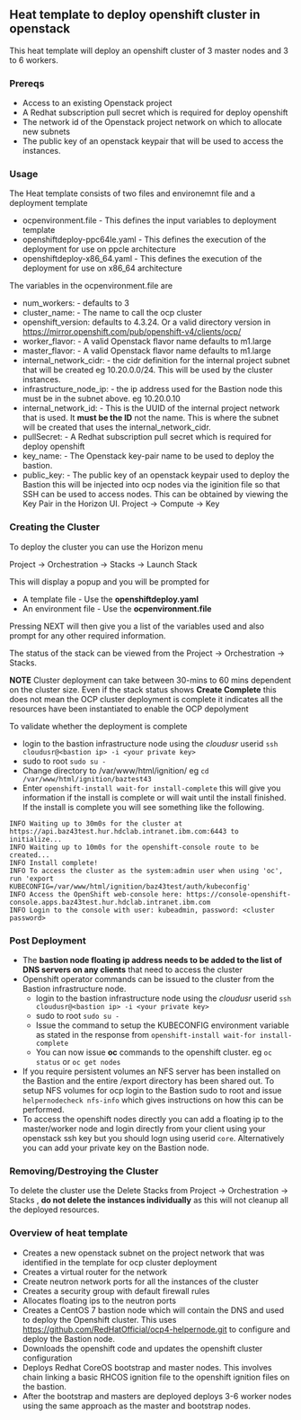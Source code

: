 ## Heat template to deploy openshift cluster in openstack

This heat template will deploy an openshift cluster of 3 master nodes and 3 to 6 workers.

### Prereqs

* Access to an existing Openstack project
* A Redhat subscription pull secret which is required for deploy openshift
* The network id  of the Openstack project network on which to allocate new subnets
* The public key of an openstack keypair that will be used to access the instances.

### Usage

The Heat template consists of two files and environemnt file and a deployment template
* ocpenvironment.file - This defines the input variables to deployment template 
* openshiftdeploy-ppc64le.yaml - This defines the execution of the deployment for use on ppcle architecture
* openshiftdeploy-x86_64.yaml - This defines the execution of the deployment for use on x86_64 architecture

The variables in the ocpenvironment.file are

* num_workers:  - defaults to 3
* cluster_name: - The name to call the ocp cluster 
* openshift_version: defaults to 4.3.24. Or a valid directory version in https://mirror.openshift.com/pub/openshift-v4/clients/ocp/
* worker_flavor: - A valid Openstack flavor name defaults to m1.large
* master_flavor: - A valid Openstack flavor name defaults to m1.large
* internal_network_cidr: - the cidr definition for the internal project subnet that will be created eg 10.20.0.0/24. This will be used by the cluster instances. 
* infrastructure_node_ip: - the ip address used for the Bastion node this must be in the subnet above. eg 10.20.0.10
* internal_network_id: - This is the UUID of the internal project network that is used. It **must be the ID** not the name. This is where the subnet will be created that uses the internal_network_cidr.
* pullSecret: -  A Redhat subscription pull secret which is required for deploy openshift
* key_name: - The Openstack key-pair name to be used to deploy the bastion.
* public_key: - The public key of an openstack keypair used to deploy the Bastion this will be injected into ocp nodes via the iginition file so that SSH can be used to access nodes. This can be obtained by viewing the Key Pair in the Horizon UI. Project  -> Compute -> Key

### Creating the Cluster

To deploy the cluster you can use the Horizon menu 

  Project -> Orchestration -> Stacks -> Launch Stack

  This will display a popup and you will be prompted for 
  * A template file  - Use the **openshiftdeploy.yaml**
  * An environment file - Use the **ocpenvironment.file**

  Pressing NEXT will then give you a list of the variables used and also prompt for any other required information. 
  
  The status of the stack can be viewed from the Project -> Orchestration -> Stacks. 
  
  **NOTE** Cluster deployment can take between 30-mins to 60 mins dependent on the cluster size. Even if the stack status shows **Create Complete** this does not mean the OCP cluster deployment is complete it indicates all the resources have been instantiated to enable the OCP depolyment
  
  To validate whether the deployment is complete 
  * login to the bastion infrastructure node using the *cloudusr* userid ```ssh cloudusr@<bastion ip> -i <your private key> ``` 
  * sudo to root ```sudo su - ```
  * Change directory to /var/www/html/ignition/<cluster name>  eg ```cd /var/www/html/ignition/baztest43```
  * Enter ```openshift-install wait-for install-complete``` this will give you information if the install is complete or will wait until the install finished. If the install is complete you will see something like the following.
  ```
  INFO Waiting up to 30m0s for the cluster at https://api.baz43test.hur.hdclab.intranet.ibm.com:6443 to initialize... 
INFO Waiting up to 10m0s for the openshift-console route to be created... 
INFO Install complete!                            
INFO To access the cluster as the system:admin user when using 'oc', run 'export KUBECONFIG=/var/www/html/ignition/baz43test/auth/kubeconfig' 
INFO Access the OpenShift web-console here: https://console-openshift-console.apps.baz43test.hur.hdclab.intranet.ibm.com 
INFO Login to the console with user: kubeadmin, password: <cluster password>
  ```
### Post Deployment

* The **bastion node floating ip address needs to be added to the list of DNS servers on any clients** that need to access the cluster
* Openshift operator commands can be issued to the cluster from the Bastion infrastructure node.  
  * login to the bastion infrastructure node using the *cloudusr* userid ```ssh cloudusr@<bastion ip> -i <your private key> ``` 
  * sudo to root ```sudo su - ```
  * Issue the command to setup the KUBECONFIG environment variable as stated in the response from ```openshift-install wait-for install-complete```
  * You can now issue **oc** commands to the openshift cluster. eg ```oc status``` or ```oc get nodes``` 
* If you require persistent volumes an NFS server has been installed on the Bastion and the entire /export directory has been shared out. To setup NFS volumes for ocp login to the Bastion sudo to root and issue ```helpernodecheck nfs-info``` which gives instructions on how this can be performed.
* To access the openshift nodes directly you can add a floating ip to the master/worker node and login directly from your client using your openstack ssh key but you should logn using userid  ```core```. Alternatively you can add your private key on the Bastion node.

### Removing/Destroying the Cluster  

To delete the cluster use the Delete Stacks from Project -> Orchestration -> Stacks , **do not delete the instances individually** as this will not cleanup all the deployed resources.


### Overview of heat template

* Creates a new openstack subnet on the project network that was identified in the template for ocp cluster deployment
* Creates a virtual router for the network
* Create neutron network ports for all the instances of the cluster
* Creates a security group with default firewall rules 
* Allocates floating ips to the neutron ports
* Creates a CentOS 7 bastion node which will contain the DNS and used to deploy the Openshift cluster. This uses https://github.com/RedHatOfficial/ocp4-helpernode.git to configure and deploy the Bastion node.
* Downloads the openshift code and updates the openshift cluster configuration
* Deploys Redhat CoreOS bootstrap and master nodes. This involves chain linking a basic RHCOS ignition file to the openshift
  ignition files on the bastion.
* After the bootstrap and masters are deployed deploys 3-6 worker nodes using the same approach as the master and bootstrap nodes.
